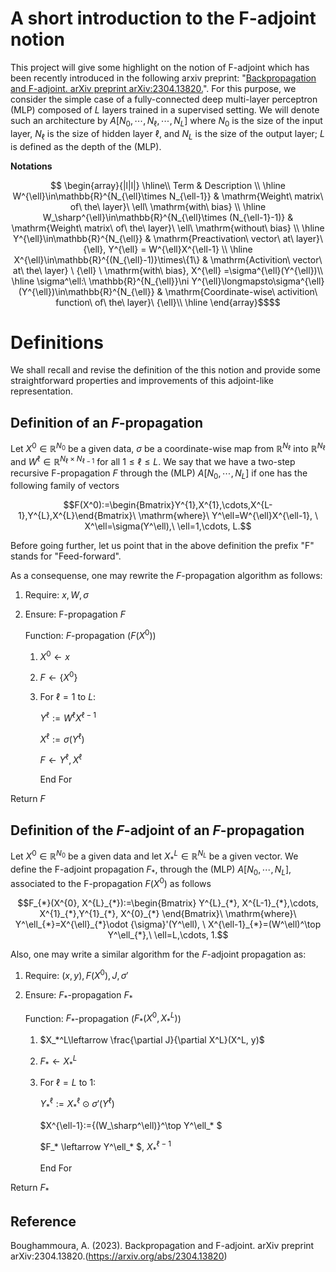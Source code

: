  
# **A short introduction to the F-adjoint notion**


This project will give some  highlight on the notion of F-adjoint which has been recently introduced in the following arxiv preprint: "[Backpropagation and F-adjoint. arXiv preprint arXiv:2304.13820.](https://arxiv.org/abs/2304.13820)". For this purpose, we consider the simple case of a fully-connected deep multi-layer perceptron (MLP) composed of $L$ layers trained in a supervised setting.  We will denote such an architecture by $` A[N_0, \cdots, N_\ell,\cdots, N_L]`$ where $N_0$ is the size of the input layer, $N_\ell$ is the size of hidden layer $\ell$,
and $N_L$ is the size of the output layer; $L$ is defined as the depth of the  (MLP).

**Notations**

``` math
  \begin{array}{|l|l|}
  \hline\\
  Term & Description \\ \hline
 W^{\ell}\in\mathbb{R}^{N_{\ell}\times N_{\ell-1}} & \mathrm{Weight\ matrix\ of\ the\ layer}\ \ell\  \mathrm{with\ bias} \\ \hline
 W_\sharp^{\ell}\in\mathbb{R}^{N_{\ell}\times (N_{\ell-1}-1)} & \mathrm{Weight\ matrix\ of\ the\ layer}\ \ell\  \mathrm{without\ bias}  \\ \hline
 Y^{\ell}\in\mathbb{R}^{N_{\ell}}  & \mathrm{Preactivation\ vector\ at\ layer}\ {\ell}, Y^{\ell} = W^{\ell}X^{\ell-1} \\ \hline
 X^{\ell}\in\mathbb{R}^{(N_{\ell}-1)}\times\{1\} & \mathrm{Activition\ vector\ at\ the\ layer} \ {\ell} \  \mathrm{with\ bias}, X^{\ell} =\sigma^{\ell}(Y^{\ell})\\ \hline
 \sigma^\ell:\  \mathbb{R}^{N_{\ell}}\ni Y^{\ell}\longmapsto\sigma^{\ell}(Y^{\ell})\in\mathbb{R}^{N_{\ell}} & \mathrm{Coordinate-wise\ activition\ function\ of\ the\ layer}\ {\ell}\\ \hline
   \end{array}$$
```

# **Definitions**

We   shall recall and revise the  definition of the this notion and provide some straightforward properties and improvements of this adjoint-like representation.



## Definition of an $F$-propagation

Let $X^0\in\mathbb{R}^{N_0}$ be a given data, $\sigma$ be a coordinate-wise map from $\mathbb{R}^{N_\ell}$ into $\mathbb{R}^{N_{\ell}}$ and $W^{\ell}\in \mathbb{R}^{{N_{\ell}}\times{N_{\ell-1}}}$ for all ${1\leq \ell\leq L}$. We say that we have a two-step recursive F-propagation   $F$  through the (MLP) $A[N_0,\cdots, N_L]$ if   one has the following family of vectors
``` math
F(X^0):=\begin{Bmatrix}Y^{1},X^{1},\cdots,X^{L-1},Y^{L},X^{L}\end{Bmatrix}\  \mathrm{where}\  Y^\ell=W^{\ell}X^{\ell-1}, \ X^\ell=\sigma(Y^\ell),\ \ell=1,\cdots, L.
``` 
Before going further, let us point that in the above definition the prefix "F" stands for "Feed-forward".

As a consequense, one may rewrite the $F$-propagation algorithm as follows:

1. Require: $x,W,\sigma$
2. Ensure:  F-propagation   $F$

      Function: $F$-propagation ($` F(X^0)`$)
    
      1.  $X^0\leftarrow x$
      2.  $F\leftarrow\{X^0\}$
      3.  For $\ell=1$ to $L$:
                            
            $Y^\ell:= W^\ell X^{\ell-1}$
                 
            $X^\ell:=\sigma(Y^{\ell})$
            
            $F\leftarrow Y^\ell,X^\ell$
            
            End For
          
  Return $F$

## Definition of the $F$-adjoint of an $F$-propagation

Let $`X^0\in\mathbb{R}^{N_0}`$ be a given data and let  $`X^L_*\in\mathbb{R}^{N_L}`$ be a given vector.  We define the F-adjoint propagation  ${F}_{*}$, through the (MLP) $`A[N_0,\cdots, N_L]`$, associated to the F-propagation  $F(X^0)$  as follows
``` math
F_{*}(X^{0}, X^{L}_{*}):=\begin{Bmatrix} Y^{L}_{*}, X^{L-1}_{*},\cdots, X^{1}_{*},Y^{1}_{*}, X^{0}_{*} \end{Bmatrix}\  \mathrm{where}\  Y^\ell_{*}=X^{\ell}_{*}\odot {\sigma}'(Y^\ell), \ X^{\ell-1}_{*}=(W^\ell)^\top Y^\ell_{*},\ \ell=L,\cdots, 1.
``` 

Also, one may write a similar algorithm for the $F$-adjoint propagation as:

1. Require: $(x,y),F(X^0), J, \sigma'$
2. Ensure:  $`F_*`$-propagation $`F_*`$

      Function: $F_*$-propagation ($`F_*(X^0, X_*^L)`$)
    
      1.  $X_*^L\leftarrow \frac{\partial J}{\partial X^L}(X^L, y)$
      2.  $F_* \leftarrow X_*^L$
      3.  For $\ell= L$ to $1$:

            $Y^\ell_* := X^\ell_*\odot\sigma'(Y^\ell)$

            $X^{\ell-1}:={(W_\sharp^\ell)}^\top Y^\ell_* $                          
                    
            $F_* \leftarrow Y^\ell_* $, $X_*^{\ell-1}$
            
            End For
          
  Return $F_*$



## Reference

<div id="refs" class="references">


Boughammoura, A. (2023). Backpropagation and F-adjoint. arXiv preprint arXiv:2304.13820.(https://arxiv.org/abs/2304.13820)

</div>
